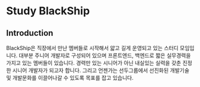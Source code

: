 # Study BlackShip

## Introduction

BlackShip은 직장에서 만난 멤버들로 시작해서 얇고 길게 운영되고 있는 스터디 모임입니다. 대부분 주니어 개발자로 구성되어 있으며 프론트엔드, 백엔드로 짧은 실무경력을 가지고 있는 멤버들이 있습니다. 경력만 있는 시니어가 아닌 내실있는 실력을 갖춘 진정한 시니어 개발자가 되고자 합니다. 그리고 언젠가는 선두그룹에서 선진화된 개발기술 및 개발문화를 이끌어나갈 수 있도록 목표를 잡고 있습니다.
